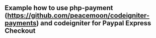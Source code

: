 ## Example how to use php-payment (https://github.com/peacemoon/codeigniter-payments) and codeigniter for Paypal Express Checkout
